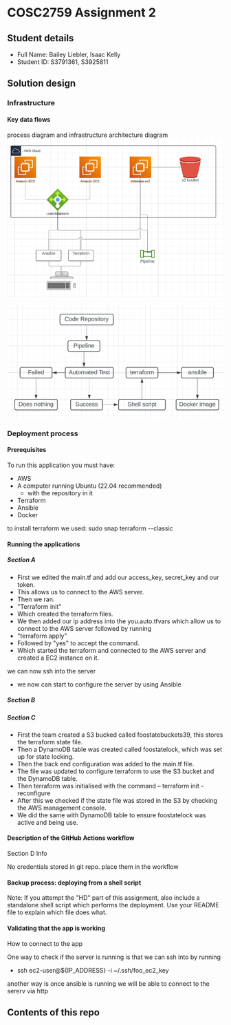 # COSC2759 Assignment 2

## Student details

- Full Name: Bailey Liebler, Isaac Kelly
- Student ID: S3791361, S3925811

## Solution design


### Infrastructure


#### Key data flows

process diagram and infrastructure architecture diagram
![Infrastructure diagram](Images/Infrastructure.png "Infrastructure")

![process diagram](Images/process.png "process")
### Deployment process

#### Prerequisites

To run this application you must have:
- AWS
- A computer running Ubuntu (22.04 recommended)
	- with the repository in it 
- Terraform
- Ansible
- Docker
    
to install terraform we used:
sudo snap terraform --classic

#### Running the applications

##### Section A

- First we edited the main.tf and add our access_key, secret_key and our token.
- This allows us to connect to the AWS server.
- Then we ran.
- "Terraform init"
- Which created the terraform files.
- We then added our ip address into the you.auto.tfvars which allow us to connect to the AWS server followed by running
- "terraform apply"
- Followed by "yes" to accept the command.
- Which started the terraform and connected to the AWS server and created a EC2 instance on it.

we can now ssh into the server

- we now can start to configure the server by using Ansible

##### Section B

##### Section C
- First the team created a S3 bucked called foostatebuckets39, this stores the terraform state file. 
- Then a DynamoDB table was created called foostatelock, which was set up for state locking. 
- Then the back end configuration was added to the main.tf file.
- The file was updated to configure terraform to use the S3 bucket and the DynamoDB table. 
- Then terraform was initialised with the command – terraform init -reconfigure
- After this we checked if the state file was stored in the S3 by checking the AWS management console. 
- We did the same with DynamoDB table to ensure foostatelock was active and being use. 



#### Description of the GitHub Actions workflow

Section D Info

No credentials stored in git repo. place them in the workflow

#### Backup process: deploying from a shell script

Note: If you attempt the "HD" part of this assignment, also include a standalone shell script which performs the deployment. Use your README file to explain which file does what.

#### Validating that the app is working

How to connect to the app

One way to check if the server is running is that we can ssh into by running
- ssh ec2-user@${IP_ADDRESS} -i ~/.ssh/foo_ec2_key

another way is once ansible is running we will be able to connect to the sererv via http

## Contents of this repo


